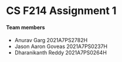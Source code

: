 # CS F214 Assignment 1

#### Team members

- Anurav Garg 2021A7PS2782H
- Jason Aaron Goveas 2021A7PS0237H
- Dharanikanth Reddy 2021A7PS0264H